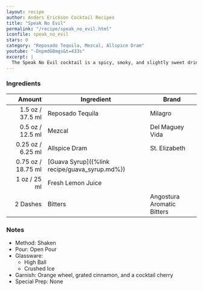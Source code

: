 ```yaml
---
layout: recipe
author: Anders Erickson Cocktail Recipes
title: "Speak No Evil"
permalink: "/recipe/speak_no_evil.html"
iconfile: speak_no_evil
stars: 0
category: "Reposado Tequila, Mezcal, Allspice Dram"
youtube: "-DnpmdGBmgs&t=433s"
excerpt: |
  The Speak No Evil cocktail is a spicy, smoky, and slightly sweet drink that features mezcal as its base spirit.
---
```


### Ingredients

|   Amount | Ingredient                                    | Brand                      |
| -------: | --------------------------------------------- | -------------------------- |
|   1.5 oz / 37.5 ml | Reposado Tequila                              | Milagro                    |
|   0.5 oz / 12.5 ml | Mezcal                                        | Del Maguey Vida            |
|  0.25 oz / 6.25 ml | Allspice Dram                                 | St. Elizabeth              |
|  0.75 oz / 18.75 ml | [Guava Syrup]({%link recipe/guava_syrup.md%}) |                            |
|     1 oz / 25 ml | Fresh Lemon Juice                             |                            |
| 2 Dashes | Bitters                                       | Angostura Aromatic Bitters |

### Notes

- Method: Shaken
- Pour: Open Pour
- Glassware:
  - High Ball
  - Crushed Ice
- Garnish: Orange wheel, grated cinnamon, and a cocktail cherry
- Special Prep: None
